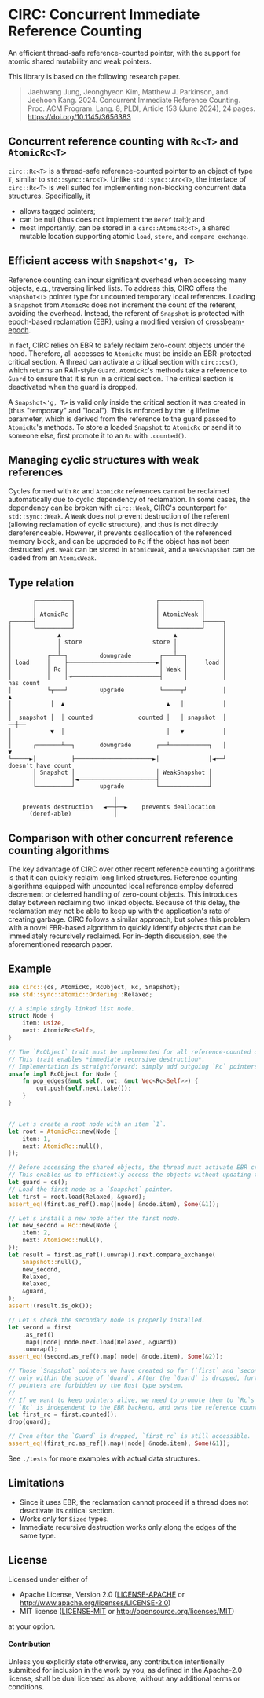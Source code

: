 # CIRC: Concurrent Immediate Reference Counting

An efficient thread-safe reference-counted pointer, with the support for atomic shared mutability and weak pointers.

This library is based on the following research paper.

> Jaehwang Jung, Jeonghyeon Kim, Matthew J. Parkinson, and Jeehoon Kang. 2024. Concurrent Immediate Reference Counting. Proc. ACM Program. Lang. 8, PLDI, Article 153 (June 2024), 24 pages. <https://doi.org/10.1145/3656383>


## Concurrent reference counting with `Rc<T>` and `AtomicRc<T>`

`circ::Rc<T>` is a thread-safe reference-counted pointer to an object of type `T`, similar to `std::sync::Arc<T>`.
Unlike `std::sync::Arc<T>`, the interface of `circ::Rc<T>` is well suited for implementing non-blocking concurrent data structures.
Specifically, it
* allows tagged pointers;
* can be null (thus does not implement the `Deref` trait); and
* most importantly, can be stored in a `circ::AtomicRc<T>`, a shared mutable location supporting atomic `load`, `store`, and `compare_exchange`.

## Efficient access with `Snapshot<'g, T>`

Reference counting can incur significant overhead when accessing many objects, e.g., traversing linked lists.
To address this, CIRC offers the `Snapshot<T>` pointer type for uncounted temporary local references.
Loading a `Snapshot` from `AtomicRc` does not increment the count of the referent, avoiding the overhead.
Instead, the referent of `Snapshot` is protected with epoch-based reclamation (EBR),
using a modified version of [crossbeam-epoch](https://docs.rs/crossbeam-epoch/latest/crossbeam_epoch/).

In fact, CIRC relies on EBR to safely reclaim zero-count objects under the hood.
Therefore, all accesses to `AtomicRc` must be inside an EBR-protected critical section.
A thread can activate a critical section with `circ::cs()`,
which returns an RAII-style `Guard`.
`AtomicRc`'s methods take a reference to `Guard` to ensure that it is run in a critical section.
The critical section is deactivated when the guard is dropped.

A `Snapshot<'g, T>` is valid only inside the critical section it was created in (thus "temporary" and "local").
This is enforced by the `'g` lifetime parameter,
which is derived from the reference to the guard passed to `AtomicRc`'s methods.
To store a loaded `Snapshot` to `AtomicRc` or send it to someone else,
first promote it to an `Rc` with `.counted()`.

## Managing cyclic structures with weak references

Cycles formed with `Rc` and `AtomicRc` references cannot be reclaimed automatically due to cyclic dependency of reclamation.
In some cases, the dependency can be broken with `circ::Weak`, CIRC's counterpart for `std::sync::Weak`.
A `Weak` does not prevent destruction of the referent (allowing reclamation of cyclic structure), and
thus is not directly dereferenceable.
However, it prevents deallocation of the referenced memory block,
and can be upgraded to `Rc` if the object has not been destructed yet.
`Weak` can be stored in `AtomicWeak`, and a `WeakSnapshot` can be loaded from an `AtomicWeak`.

## Type relation

```text
       ┌──────────┐                       ┌────────────┐
       │          │                       │            │
       │ AtomicRc │                       │ AtomicWeak │
┌──────┤          │                       │            ├─────┐
│      └──────────┘                       └────────────┘     │
│             ▲                                ▲             │
│             │ store                    store │             │
│             │                                │             │
│          ┌──┴─┐         downgrade        ┌───┴──┐          │
│ load     │    ├─────────────────────────►│      │     load │
│          │ Rc │                          │ Weak │          │
│          │    │◄─────────────────────────┤      │          │          has count
│          └┬───┘         upgrade          └─────┬┘          │              ▲
│           │  ▲                             ▲   │           │              │
│  snapshot │  │ counted             counted │   │ snapshot  │            ──┼──
│           ▼  │                             │   ▼           │              │
│      ┌───────┴──┐       downgrade       ┌──┴───────────┐   │              ▼
└─────►│          ├──────────────────────►│              │◄──┘       doesn't have count
       │ Snapshot │                       │ WeakSnapshot │
       │          │◄──────────────────────┤              │
       └──────────┘       upgrade         └──────────────┘

                              │
    prevents destruction   ◄──┼──►    prevents deallocation
      (deref-able)            │
```

## Comparison with other concurrent reference counting algorithms

The key advantage of CIRC over other recent reference counting algorithms is that it can quickly reclaim long linked structures.
Reference counting algorithms equipped with uncounted local reference employ deferred decrement or deferred handling of zero-count objects.
This introduces delay between reclaiming two linked objects.
Because of this delay, the reclamation may not be able to keep up with the application's rate of creating garbage.
CIRC follows a similar approach, but
solves this problem with a novel EBR-based algorithm to quickly identify objects that can be immediately recursively reclaimed.
For in-depth discussion, see the aforementioned research paper.


## Example

```rust
use circ::{cs, AtomicRc, RcObject, Rc, Snapshot};
use std::sync::atomic::Ordering::Relaxed;

// A simple singly linked list node.
struct Node {
    item: usize,
    next: AtomicRc<Self>,
}

// The `RcObject` trait must be implemented for all reference-counted objects.
// This trait enables *immediate recursive destruction*.
// Implementation is straightforward: simply add outgoing `Rc` pointers to `out`.
unsafe impl RcObject for Node {
    fn pop_edges(&mut self, out: &mut Vec<Rc<Self>>) {
        out.push(self.next.take());
    }
}


// Let's create a root node with an item `1`.
let root = AtomicRc::new(Node {
    item: 1,
    next: AtomicRc::null(),
});

// Before accessing the shared objects, the thread must activate EBR critical section.
// This enables us to efficiently access the objects without updating the reference counters.
let guard = cs();
// Load the first node as a `Snapshot` pointer.
let first = root.load(Relaxed, &guard);
assert_eq!(first.as_ref().map(|node| &node.item), Some(&1));

// Let's install a new node after the first node.
let new_second = Rc::new(Node {
    item: 2,
    next: AtomicRc::null(),
});
let result = first.as_ref().unwrap().next.compare_exchange(
    Snapshot::null(),
    new_second,
    Relaxed,
    Relaxed,
    &guard,
);
assert!(result.is_ok());

// Let's check the secondary node is properly installed.
let second = first
    .as_ref()
    .map(|node| node.next.load(Relaxed, &guard))
    .unwrap();
assert_eq!(second.as_ref().map(|node| &node.item), Some(&2));

// Those `Snapshot` pointers we have created so far (`first` and `second`) are able to be accessed
// only within the scope of `Guard`. After the `Guard` is dropped, further accesses to the `Snapshot`
// pointers are forbidden by the Rust type system.
//
// If we want to keep pointers alive, we need to promote them to `Rc`s with `counted()`.
// `Rc` is independent to the EBR backend, and owns the reference count by itself.
let first_rc = first.counted();
drop(guard);

// Even after the `Guard` is dropped, `first_rc` is still accessible.
assert_eq!(first_rc.as_ref().map(|node| &node.item), Some(&1));
```

See `./tests` for more examples with actual data structures.


## Limitations
* Since it uses EBR, the reclamation cannot proceed if a thread does not deactivate its critical section.
* Works only for `Sized` types.
* Immediate recursive destruction works only along the edges of the same type.


<!--

https://www.reddit.com/r/rust/comments/1bilk82/announcing_aarc_010_atomic_variants_of_arc_and/

https://docs.rs/arc-swap/latest/arc_swap/docs/limitations/index.html

## References

* \[1\] Jaehwang Jung, Jeonghyeon Kim, Matthew J. Parkinson, and Jeehoon Kang. 2024. Concurrent Immediate Reference Counting. Proc. ACM Program. Lang. 8, PLDI, Article 153 (June 2024), 24 pages. <https://doi.org/10.1145/3656383>
* \[2\] Maged M. Michael. 2004. Hazard Pointers: Safe Memory Reclamation for LockFree Objects. IEEE Trans. Parallel Distrib. Syst. 15, 6 (June 2004), 491–504. <https://doi.org/10.1109/TPDS.2004.8>
* \[3\] Keir Fraser. 2004. Practical lock-freedom. Ph. D. Dissertation. University of Cambridge, Computer Laboratory.
* \[4\] Charles Tripp, David Hyde, and Benjamin Grossman-Ponemon. 2018. FRC: A High-Performance Concurrent Parallel Deferred Reference Counter for C++. In Proceedings of the 2018 ACM SIGPLAN International Symposium on Memory Management (ISMM). 14–28. <https://doi.org/10.1145/3210563.3210569>
* \[5\] Andreia Correia, Pedro Ramalhete, and Pascal Felber. 2021. OrcGC: Automatic Lock-Free Memory Reclamation. In Proceedings of the 26th ACM SIGPLAN Symposium on Principles and Practice of Parallel Programming (PPoPP). 205–218. <https://doi.org/10.1145/3437801.3441596>
* \[6\] Daniel Anderson, Guy E. Blelloch, and Yuanhao Wei. 2021. Concurrent Deferred Reference Counting with Constant-Time Overhead. In ACM SIGPLAN Conference on Programming Language Design and Implementation (PLDI). 526–541. <https://doi.org/10.1145/3453483.3454060>
* \[7\] Daniel Anderson, Guy E. Blelloch, and Yuanhao Wei. 2022. Turning Manual Concurrent Memory Reclamation into Automatic Reference Counting. In ACM SIGPLAN Conference on Programming Language Design and Implementation (PLDI). 61–75. <https://doi.org/10.1145/3519939.3523730>
* \[8\] L. Peter Deutsch and Daniel G. Bobrow. 1976. An Efficient, Incremental, Automatic Garbage Collector. Commun. ACM 19, 9 (sep 1976), 522–526. <https://doi.org/10.1145/360336.360345>
* \[9\] David F. Bacon, Clement R. Attanasio, Han B. Lee, V. T. Rajan, and Stephen Smith. 2001. Java without the Coffee Breaks: A Nonintrusive Multiprocessor Garbage Collector. In ACM SIGPLAN Conference on Programming Language Design and Implementation (PLDI). 92–103. <https://doi.org/10.1145/378795.378819>

-->

## License

Licensed under either of

* Apache License, Version 2.0 ([LICENSE-APACHE](LICENSE-APACHE) or <http://www.apache.org/licenses/LICENSE-2.0>)
* MIT license ([LICENSE-MIT](LICENSE-MIT) or <http://opensource.org/licenses/MIT>)

at your option.

#### Contribution

Unless you explicitly state otherwise, any contribution intentionally submitted
for inclusion in the work by you, as defined in the Apache-2.0 license, shall be
dual licensed as above, without any additional terms or conditions.
